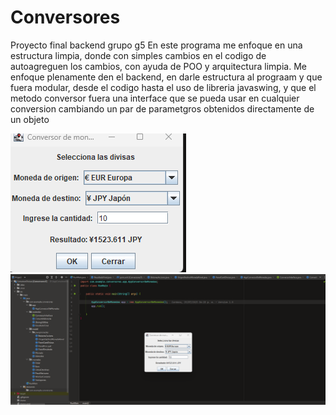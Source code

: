 # Conversores
Proyecto final backend grupo g5
En este programa me enfoque en una estructura limpia, donde con simples cambios en el codigo de autoagreguen los cambios, 
con ayuda de POO y arquitectura limpia.
Me enfoque plenamente den el backend, en darle estructura al prograam y que fuera modular, desde el codigo hasta el uso de libreria javaswing, 
y que el metodo conversor fuera una interface que se pueda usar en cualquier conversion cambiando un par de parametgros obtenidos directamente de un objeto

![Texto alternativo](https://raw.githubusercontent.com/efrain105/conversores/master/Screenshot_14.png)
![Texto alternativo](https://raw.githubusercontent.com/efrain105/conversores/master/Screenshot_13.png)
